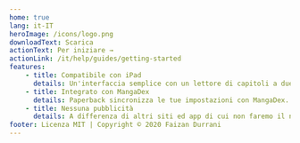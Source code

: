 ```yaml
---
home: true
lang: it-IT
heroImage: /icons/logo.png
downloadText: Scarica
actionText: Per iniziare →
actionLink: /it/help/guides/getting-started
features:
    - title: Compatibile con iPad
      details: Un'interfaccia semplice con un lettore di capitoli a due pagine per iPad. (iPadOS 13.4+)
    - title: Integrato con MangaDex
      details: Paperback sincronizza le tue impostazioni con MangaDex.
    - title: Nessuna pubblicità
      details: A differenza di altri siti ed app di cui non faremo il nome, la nostra è un'esperienza del tutto priva di pubblicità.
footer: Licenza MIT | Copyright © 2020 Faizan Durrani
---
```

